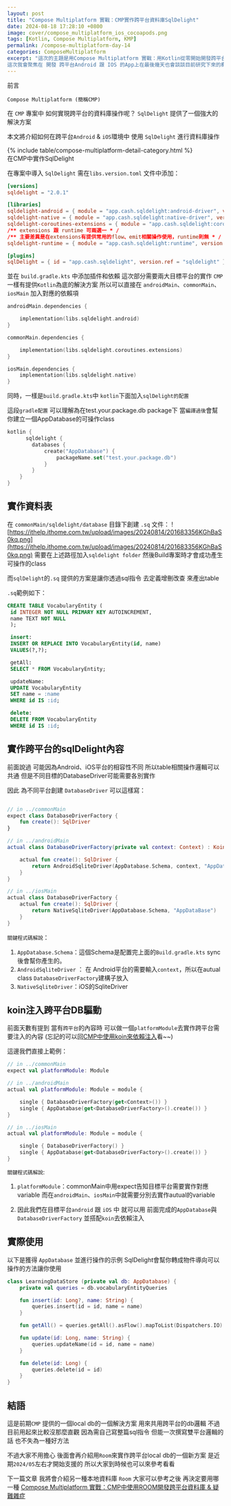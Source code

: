 ```yaml
---
layout: post
title: "Compose Multiplatform 實戰：CMP實作跨平台資料庫SqlDelight"
date: 2024-08-18 17:28:10 +0800
image: cover/compose_multiplatform_ios_cocoapods.png
tags: [Kotlin, Compose Multiplatform, KMP]
permalink: /compose-multiplatform-day-14
categories: ComposeMultiplatform
excerpt: "這次的主題是用Compose Multiplatform 實戰：用Kotlin從零開始開發跨平台App
這次我會聚焦在 開發 跨平台Android 跟 IOS 的App上在最後幾天也會談談目前研究下來的概況以及心得"
---
```


<div class="c-border-main-title-2">前言</div>

`Compose Multiplatform (簡稱CMP)`

在 `CMP` 專案中
如何實現跨平台的資料庫操作呢？
`SqlDelight` 提供了一個強大的解決方案

本文將介紹如何在跨平台`Android` & `iOS`環境中
使用 `SqlDelight` 進行資料庫操作



<div id="category">
    {% include table/compose-multiplatform-detail-category.html %}
</div>

<div class="c-border-main-title-2">在CMP中實作SqlDelight</div>

在專案中導入 `SqlDelight`
需在`libs.version.toml` 文件中添加：

```toml
[versions]
sqldelight = "2.0.1"

[libraries]
sqldelight-android = { module = "app.cash.sqldelight:android-driver", version.ref = "sqldelight" }
sqldelight-native = { module = "app.cash.sqldelight:native-driver", version.ref = "sqldelight" }
sqldelight-coroutines-extensions = { module = "app.cash.sqldelight:coroutines-extensions", version.ref = "sqldelight" }
/** extensions 跟 runtime 可兩選一 * /
/** 主要差異是在extensions有提供常用的flow、emit相關操作使用，runtime則無 * /
sqldelight-runtime = { module = "app.cash.sqldelight:runtime", version.ref = "sqldelight" }

[plugins]
sqlDelight = { id = "app.cash.sqldelight", version.ref = "sqldelight" }
```

並在 `build.gradle.kts` 中添加插件和依賴
這次部分需要兩大目標平台的實作
`CMP`一樣有提供`Kotlin`為底的解決方案
所以可以直接在 `androidMain`、`commonMain`、`iosMain`
加入對應的依賴項

```kotlin
androidMain.dependencies {

    implementation(libs.sqldelight.android)
}

commonMain.dependencies {

    implementation(libs.sqldelight.coroutines.extensions)
}

iosMain.dependencies {
    implementation(libs.sqldelight.native)
}
```

同時，一樣是`build.gradle.kts`中
`kotlin`下面加入`sqlDelight的配置`

這段`gradle配置`
可以理解為在test.your.package.db package下
當`編譯過後`會幫你建立一個AppDatabase的可操作class

```kotlin
kotlin {
      sqldelight {
        databases {
            create("AppDatabase") {
                packageName.set("test.your.package.db")
            }
        }
    }
}
```


## 實作資料表

在 `commonMain/sqldelight/database` 目錄下創建 `.sq` 文件：
![https://ithelp.ithome.com.tw/upload/images/20240814/201683356KGhBaS0kq.png](https://ithelp.ithome.com.tw/upload/images/20240814/201683356KGhBaS0kq.png)
需要在上述路徑加入`sqldelight folder`
然後Build專案時才會成功產生可操作的class

而`sqlDelight`的`.sq`
提供的方案是讓你透過sql指令
去定義增刪改查 來產出table

`.sq`範例如下：

```sql
CREATE TABLE VocabularyEntity (
 id INTEGER NOT NULL PRIMARY KEY AUTOINCREMENT,
 name TEXT NOT NULL
 );

 insert:
 INSERT OR REPLACE INTO VocabularyEntity(id, name)
 VALUES(?,?);

 getAll:
 SELECT * FROM VocabularyEntity;

 updateName:
 UPDATE VocabularyEntity
 SET name = :name
 WHERE id IS :id;

 delete:
 DELETE FROM VocabularyEntity
 WHERE id IS :id;
```

## 實作跨平台的sqlDelight內容
前面說過
可能因為Android、iOS平台的相容性不同
所以table相關操作邏輯可以共通
但是不同目標的DatabaseDriver可能需要各別實作

因此
為不同平台創建 `DatabaseDriver`
可以這樣寫：

```kotlin

// in ../commonMain
expect class DatabaseDriverFactory {
    fun create(): SqlDriver
}

// in ../androidMain
actual class DatabaseDriverFactory(private val context: Context) : KoinComponent {

    actual fun create(): SqlDriver {
        return AndroidSqliteDriver(AppDatabase.Schema, context, "AppDataBase")
    }
}

// in ../iosMain
actual class DatabaseDriverFactory {
    actual fun create(): SqlDriver {
        return NativeSqliteDriver(AppDatabase.Schema, "AppDataBase")
    }
}
```

`關鍵程式碼解說`：
1. `AppDatabase.Schema`：這個Schema是配置完上面的`Build.gradle.kts`
   sync後會幫你產生的。
2. `AndroidSqliteDriver` ： 在 Android平台的需要輸入`context`，所以在autual class `DatabaseDriverFactory`建構子放入
3. `NativeSqliteDriver`：iOS的SqliteDriver

## koin注入跨平台DB驅動

前面天數有提到
當有`跨平台`的內容時
可以做一個`platformModule`去實作跨平台需要注入的內容
(忘記的可以回[CMP中使用koin來依賴注入](https://ithelp.ithome.com.tw/articles/10344526)看~~)

這邊我們直接上範例：

```kotlin
// in ../commonMain
expect val platformModule: Module

// in ../androidMain
actual val platformModule: Module = module {

    single { DatabaseDriverFactory(get<Context>()) }
    single { AppDatabase(get<DatabaseDriverFactory>().create()) }
}

// in ../iosMain
actual val platformModule: Module = module {

    single { DatabaseDriverFactory() }
    single { AppDatabase(get<DatabaseDriverFactory>().create()) }
}
```

`關鍵程式碼解說`:
1. `platformModule`：commonMain中用expect告知目標平台需要實作對應variable
   而在`androidMain`、`iosMain`中就需要分別去實作autual的variable

2. 因此我們在目標平台`android` 跟 `iOS` 中 就可以用
   前面完成的`AppDatabase`與`DatabaseDriverFactory`
   並搭配`koin`去依賴注入


## 實際使用

以下是獲得 `AppDatabase` 並進行操作的示例
SqlDelight會幫你轉成物件導向可以操作的方法讓你使用

```kotlin
class LearningDataStore (private val db: AppDatabase) {
    private val queries = db.vocabularyEntityQueries

    fun insert(id: Long?, name: String) {
        queries.insert(id = id, name = name)
    }

    fun getAll() = queries.getAll().asFlow().mapToList(Dispatchers.IO)

    fun update(id: Long, name: String) {
        queries.updateName(id = id, name = name)
    }

    fun delete(id: Long) {
        queries.delete(id = id)
    }
}
```

## 結語

這是前期`CMP` 提供的一個local db的一個解決方案
用來共用跨平台的db邏輯
不過目前用起來比較沒那麼直觀
因為需自己寫整篇sql指令
但能一次撰寫雙平台邏輯的話
也不失為一種好方法

不過大家不用擔心
後面會再介紹用`Room`來實作跨平台local db的一個新方案
是近期`2024/05`左右才開始支援的
所以大家到時候也可以來參考看看

下一篇文章
我將會介紹另一種本地資料庫 `Room`
大家可以參考之後
再決定要用哪一種
[Compose Multiplatform 實戰：CMP中使用ROOM開發跨平台資料庫 & 疑難雜症
](https://ithelp.ithome.com.tw/articles/10344763)